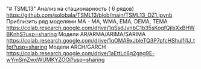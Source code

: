 "# TSML13" 
Анализ на стационарность ( 6 рядов) https://github.com/solobala/TSML13/blob/main/TSML13_DZ1.ipynb
Приблизить ряд моделями МА - MA, WMA, EMA, DEMA, TEMA https://colab.research.google.com/drive/1qSsdJvnbC1b35sKogfQjIxXxBHWBKnhS?usp=sharing
Модели AR/ARMA/ARIMA/SARIMA https://colab.research.google.com/drive/1qOMA9xJbleTQ3P7pfcHShul1j1J_tfpt?usp=sharing
Модели ARCH/GARCH https://colab.research.google.com/drive/1aEttLc6g2gng9E-wYmSmZwxWUMKYZOOj?usp=sharing

